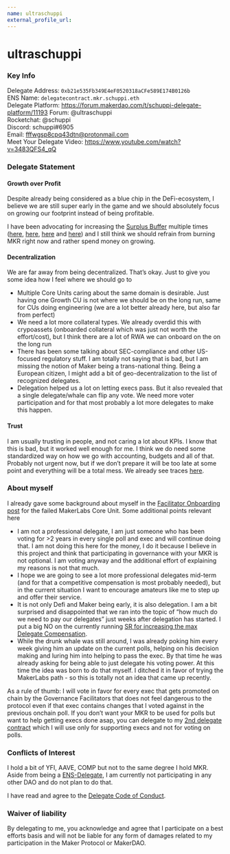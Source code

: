 ```yaml
---
name: ultraschuppi
external_profile_url:
---
```


# ultraschuppi

### Key Info

Delegate Address: `0xb21e535Fb349E4eF0520318aCFe589E174B0126b`  
ENS Name: `delegatecontract.mkr.schuppi.eth`  
Delegate Platform: https://forum.makerdao.com/t/schuppi-delegate-platform/11193
Forum: @ultraschuppi  
Rocketchat: @schuppi  
Discord: schuppi#6905  
Email: fffwgsp8cpq43dtn@protonmail.com  
Meet Your Delegate Video: https://www.youtube.com/watch?v=3483QFS4_qQ 


### Delegate Statement
#### Growth over Profit

Despite already being considered as a blue chip in the DeFi-ecosystem, I believe we are still super early in the game and we should absolutely focus on growing our footprint instead of being profitable.

I have been advocating for increasing the [Surplus Buffer](https://makerdao.world/en/learn/governance/param-system-surplus-buffer/) multiple times ([here](https://forum.makerdao.com/t/signal-request-adjust-the-surplus-buffer/5767), [here](https://forum.makerdao.com/t/signal-request-adjust-the-surplus-buffer-2021-2/6250), [here](https://forum.makerdao.com/t/signal-request-adjust-the-surplus-buffer-march-april-2021/6979) and [here](https://forum.makerdao.com/t/signal-request-adjust-the-surplus-buffer-september-2021/10120)) and I still think we should refrain from burning MKR right now and rather spend money on growing.

#### Decentralization
We are far away from being decentralized. That’s okay. Just to give you some idea how I feel where we should go to

* Multiple Core Units caring about the same domain is desirable. Just having one Growth CU is not where we should be on the long run, same for CUs doing engineering (we are a lot better already here, but also far from perfect)
* We need a lot more collateral types. We already overdid this with crypoassets (onboarded collateral which was just not worth the effort/cost), but I think there are a lot of RWA we can onboard on the on the long run
* There has been some talking about SEC-compliance and other US-focused regulatory stuff. I am totally not saying that is bad, but I am missing the notion of Maker being a trans-national thing. Being a European citizen, I might add a bit of geo-decentralization to the list of recognized delegates.
* Delegation helped us a lot on letting execs pass. But it also revealed that a single delegate/whale can flip any vote. We need more voter participation and for that most probably a lot more delegates to make this happen.

#### Trust
I am usually trusting in people, and not caring a lot about KPIs. I know that this is bad, but it worked well enough for me. I think we do need some standardized way on how we go with accounting, budgets and all of that. Probably not urgent now, but if we don’t prepare it will be too late at some point and everything will be a total mess. We already see traces [here](https://forum.makerdao.com/t/flip-flop-flap-delegate-llc-platform/9106/31).

### About myself
I already gave some background about myself in the [Facilitator Onboarding post](https://forum.makerdao.com/t/mip41c4-sp22-facilitator-onboarding-makerlabs/10109) for the failed MakerLabs Core Unit. Some additional points relevant here

* I am not a professional delegate, I am just someone who has been voting for >2 years in every single poll and exec and will continue doing that. I am not doing this here for the money, I do it because I believe in this project and think that participating in governance with your MKR is not optional. I am voting anyway and the additional effort of explaining my reasons is not that much.
* I hope we are going to see a lot more professional delegates mid-term (and for that a competitive compensation is most probably needed), but in the current situation I want to encourage amateurs like me to step up and offer their service.
* It is not only Defi and Maker being early, it is also delegation. I am a bit surprised and disappointed that we ran into the topic of “how much do we need to pay our delegates” just weeks after delegation has started. I put a big NO on the currently running [SR for increasing the max Delegate Compensation](https://forum.makerdao.com/t/signal-request-should-we-increase-maximum-delegate-compensation-as-described-in-mip61-to-144k-dai-for-the-initial-3-month-delegate-compensation-trial/11093).
* While the drunk whale was still around, I was already poking him every week giving him an update on the current polls, helping on his decision making and luring him into helping to pass the exec. By that time he was already asking for being able to just delegate his voting power. At this time the idea was born to do that myself. I ditched it in favor of trying the MakerLabs path - so this is totally not an idea that came up recently.

As a rule of thumb: I will vote in favor for every exec that gets promoted on chain by the Governance Facilitators that does not feel dangerous to the protocol even if that exec contains changes that I voted against in the previous onchain poll. If you don’t want your MKR to be used for polls but want to help getting execs done asap, you can delegate to my [2nd delegate contract](https://etherscan.io/address/0x8b258B16969b27141A6274935184C2B940F93443) which I will use only for supporting execs and not for voting on polls.

### Conflicts of Interest

I hold a bit of YFI, AAVE, COMP but not to the same degree I hold MKR. Aside from being a [ENS-Delegate](https://discuss.ens.domains/t/ens-dao-delegate-applications/815/881), I am currently not participating in any other DAO and do not plan to do that.

I have read and agree to the [Delegate Code of Conduct](https://forum.makerdao.com/t/recognised-delegate-code-of-conduct/9384).

### Waiver of liability

By delegating to me, you acknowledge and agree that I participate on a best efforts basis and will not be liable for any form of damages related to my participation in the Maker Protocol or MakerDAO.